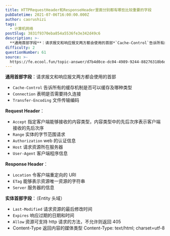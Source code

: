 ```yaml
---
title: HTTPRequestHeader和ResponseHeader里面分别都有哪些比较重要的字段
pubDatetime: 2021-07-06T16:00:00.000Z
author: caorushizi
tags:
  - 计算机网络
postSlug: 3831f9370eba854a5536fe3e342d49c6
description: >-
  **通用首部字段**：请求报文和响应报文两方都会使用的首部*`Cache-Control`告诉所有的缓存机制是否可以缓存及哪种类型*`Connection`表明是否需要持久连接*`Transfer-E
difficulty: 2
questionNumber: 61
source: >-
  https://fe.ecool.fun/topic-answer/d7b4d0ce-dc04-4989-9244-88276318b6db?orderBy=updateTime&order=desc&tagId=16
---
```


**通用首部字段**：请求报文和响应报文两方都会使用的首部

- `Cache-Control` 告诉所有的缓存机制是否可以缓存及哪种类型
- `Connection` 表明是否需要持久连接
- `Transfer-Encoding` 文件传输编码

**Request Header**：

- `Accept` 指定客户端能够接收的内容类型，内容类型中的先后次序表示客户端接收的先后次序
- `Range` 实体的字节范围请求
- `Authorization` web 的认证信息
- `Host` 请求资源所在服务器
- `User-Agent` 客户端程序信息

**Response Header**：

- `Location` 令客户端重定向的 URI
- `ETag` 能够表示资源唯一资源的字符串
- `Server` 服务器的信息

**实体首部字段**：（Entity 头域）

- `Last-Modified` 请求资源的最后修改时间
- `Expires` 响应过期的日期和时间
- `Allow` 资源可支持 http 请求的方法，不允许则返回 405
- Content-Type 返回内容的媒体类型 Content-Type: text/html; charset=utf-8
